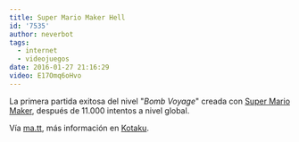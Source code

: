 ```yaml
---
title: Super Mario Maker Hell
id: '7535'
author: neverbot
tags:
  - internet
  - videojuegos
date: 2016-01-27 21:16:29
video: E17Omq6oHvo
---
```


La primera partida exitosa del nivel "_Bomb Voyage_" creada con [Super Mario Maker](https://en.wikipedia.org/wiki/Super_Mario_Maker), después de 11.000 intentos a nivel global.

Vía [ma.tt](https://ma.tt/2015/10/super-impressive-mario/), más información en [Kotaku](http://kotaku.com/it-took-11-000-tries-to-beat-this-brilliantly-evil-mari-1732100471).